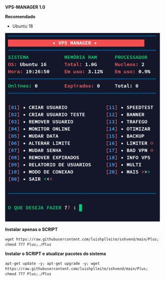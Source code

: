 
__VPS-MANAGER 1.0__

__Recomendado__
- Ubuntu 18

![logo](https://github.com/luishplleite/sshvend/blob/main/home.png)

__Instalar apenas o SCRIPT__

```wget https://raw.githubusercontent.com/luishplleite/sshvend/main/Plus; chmod 777 Plus;./Plus```

__Instalar o SCRIPT e atualizar pacotes do sistema__

```apt-get update -y; apt-get upgrade -y; wget https://raw.githubusercontent.com/luishplleite/sshvend/main/Plus; chmod 777 Plus;./Plus```
